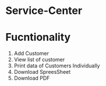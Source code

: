 # Service-Center
# Fucntionality
1.  Add Customer
2.  View list of customer
3.  Print data of Customers Individually 
4.  Download SpreesSheet
5.  Download PDF
